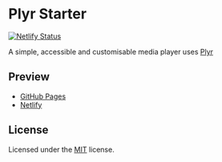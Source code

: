 # Plyr Starter

[![Netlify Status](https://api.netlify.com/api/v1/badges/3432e4f7-37f0-4ef0-81b2-573aa7128668/deploy-status)](https://app.netlify.com/sites/plyr-starter/deploys)

A simple, accessible and customisable media player uses [Plyr](https://plyr.io)

## Preview

- [GitHub Pages](https://area44.github.io/plyr-starter)
- [Netlify](https://plyr-starter.netlify.app)

## License

Licensed under the [MIT](LICENSE) license.